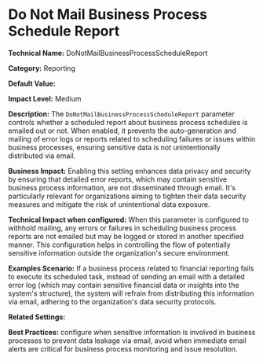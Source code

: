 # Do Not Mail Business Process Schedule Report

**Technical Name:** DoNotMailBusinessProcessScheduleReport

**Category:** Reporting

**Default Value:** 

**Impact Level:** Medium

**Description:** The `DoNotMailBusinessProcessScheduleReport` parameter controls whether a scheduled report about business process schedules is emailed out or not. When enabled, it prevents the auto-generation and mailing of error logs or reports related to scheduling failures or issues within business processes, ensuring sensitive data is not unintentionally distributed via email.

**Business Impact:** Enabling this setting enhances data privacy and security by ensuring that detailed error reports, which may contain sensitive business process information, are not disseminated through email. It's particularly relevant for organizations aiming to tighten their data security measures and mitigate the risk of unintentional data exposure.

**Technical Impact when configured:** When this parameter is configured to withhold mailing, any errors or failures in scheduling business process reports are not emailed but may be logged or stored in another specified manner. This configuration helps in controlling the flow of potentially sensitive information outside the organization's secure environment.

**Examples Scenario:** If a business process related to financial reporting fails to execute its scheduled task, instead of sending an email with a detailed error log (which may contain sensitive financial data or insights into the system's structure), the system will refrain from distributing this information via email, adhering to the organization's data security protocols.

**Related Settings:** 

**Best Practices:** configure when sensitive information is involved in business processes to prevent data leakage via email, avoid when immediate email alerts are critical for business process monitoring and issue resolution.